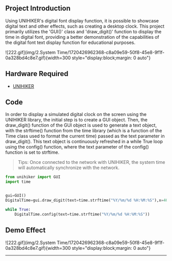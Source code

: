 ## **Project Introduction**
Using UNIHIKER's digital font display function, it is possible to showcase digital text and other effects, such as creating a desktop clock. This project primarily utilizes the 'GUI()' class and 'draw_digit()' function to display the time in digital font, providing a better demonstration of the capabilities of the digital font text display function for educational purposes.  

![222.gif](img/2.System Time/1720426962368-c8a09e59-50f8-45e8-9f1f-0a328bd4c8e7.gif){width=300 style="display:block;margin: 0 auto"}    

## **Hardware Required**

- [UNIHIKER](https://www.dfrobot.com/product-2691.html)  

## **Code**
In order to display a simulated digital clock on the screen using the UNIHIKER library, the initial step is to create a GUI object. Then, the draw_digit() function of the GUI object is used to generate a text object, with the strftime() function from the time library (which is a function of the Time class used to format the current time) passed as the text parameter in draw_digit(). This text object is continuously refreshed in a while True loop using the config() function, where the text parameter of the config() function is set to strftime.  

> Tips: Once connected to the network with UNIHIKER, the system time will automatically synchronize with the network.  

```python
from unihiker import GUI
import time


gui=GUI()
DigitalTime=gui.draw_digit(text=time.strftime("%Y/%m/%d %H:%M:%S"),x=40,y=150,font_size=10, color="#0000FF")

while True:
    DigitalTime.config(text=time.strftime("%Y/%m/%d %H:%M:%S"))
```  

## **Demo Effect**
 
![222.gif](img/2.System Time/1720426962368-c8a09e59-50f8-45e8-9f1f-0a328bd4c8e7.gif){width=300 style="display:block;margin: 0 auto"}  


---  


